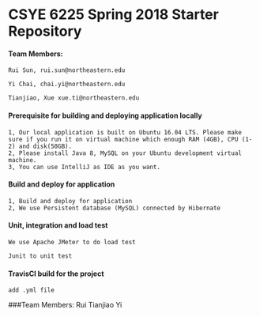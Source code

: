 # CSYE 6225 Spring 2018 Starter Repository

#### Team Members:
````
Rui Sun, rui.sun@northeastern.edu

Yi Chai, chai.yi@northeastern.edu

Tianjiao, Xue xue.ti@northeastern.edu
````
#### Prerequisite for building and deploying application locally
````
1, Our local application is built on Ubuntu 16.04 LTS. Please make sure if you run it on virtual machine which enough RAM (4GB), CPU (1-2) and disk(50GB).
2, Please install Java 8, MySQL on your Ubuntu development virtual machine.
3, You can use IntelliJ as IDE as you want.
````
#### Build and deploy for application
````
1, Build and deploy for application
2, We use Persistent database (MySQL) connected by Hibernate

````
#### Unit, integration and load test
````
We use Apache JMeter to do load test

Junit to unit test
````
#### TravisCI build for the project
````
add .yml file
````

###Team Members:
Rui
Tianjiao
Yi
